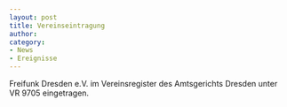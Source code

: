 ```yaml
---
layout: post
title: Vereinseintragung
author:
category:
- News
- Ereignisse
---
```


Freifunk Dresden e.V. im Vereinsregister des Amtsgerichts Dresden unter VR 9705 eingetragen.
